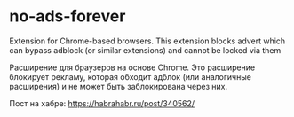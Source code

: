 # no-ads-forever
Extension for Chrome-based browsers. This extension blocks advert which can bypass adblock (or similar extensions) and cannot be locked via them

Расширение для браузеров на основе Chrome. Это расширение блокирует рекламу, которая обходит адблок (или аналогичные расширения) и не может быть заблокирована через них.

Пост на хабре: https://habrahabr.ru/post/340562/